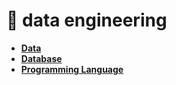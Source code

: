# :ribbon: data engineering

- **[Data](./data%20engineering/data.md")**
- **[Database](./data%20engineering/database.md)**
- **[Programming Language](./data%20engineering/programming%20language.md)**
